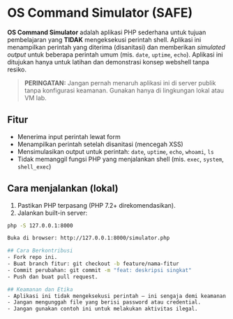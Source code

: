 # OS Command Simulator (SAFE)

**OS Command Simulator** adalah aplikasi PHP sederhana untuk tujuan pembelajaran yang **TIDAK** mengeksekusi perintah shell. Aplikasi ini menampilkan perintah yang diterima (disanitasi) dan memberikan *simulated output* untuk beberapa perintah umum (mis. `date`, `uptime`, `echo`). Aplikasi ini ditujukan hanya untuk latihan dan demonstrasi konsep webshell tanpa resiko.

> **PERINGATAN:** Jangan pernah menaruh aplikasi ini di server publik tanpa konfigurasi keamanan. Gunakan hanya di lingkungan lokal atau VM lab.

## Fitur
- Menerima input perintah lewat form
- Menampilkan perintah setelah disanitasi (mencegah XSS)
- Mensimulasikan output untuk perintah: `date`, `uptime`, `echo`, `whoami`, `ls`
- Tidak memanggil fungsi PHP yang menjalankan shell (mis. `exec`, `system`, `shell_exec`)

## Cara menjalankan (lokal)
1. Pastikan PHP terpasang (PHP 7.2+ direkomendasikan).
2. Jalankan built-in server:
```bash
php -S 127.0.0.1:8000

Buka di browser: http://127.0.0.1:8000/simulator.php

## Cara Berkontribusi
- Fork repo ini.
- Buat branch fitur: git checkout -b feature/nama-fitur
- Commit perubahan: git commit -m "feat: deskripsi singkat"
- Push dan buat pull request.

## Keamanan dan Etika
- Aplikasi ini tidak mengeksekusi perintah — ini sengaja demi keamanan.
- Jangan mengunggah file yang berisi password atau credential.
- Jangan gunakan contoh ini untuk melakukan aktivitas ilegal.
